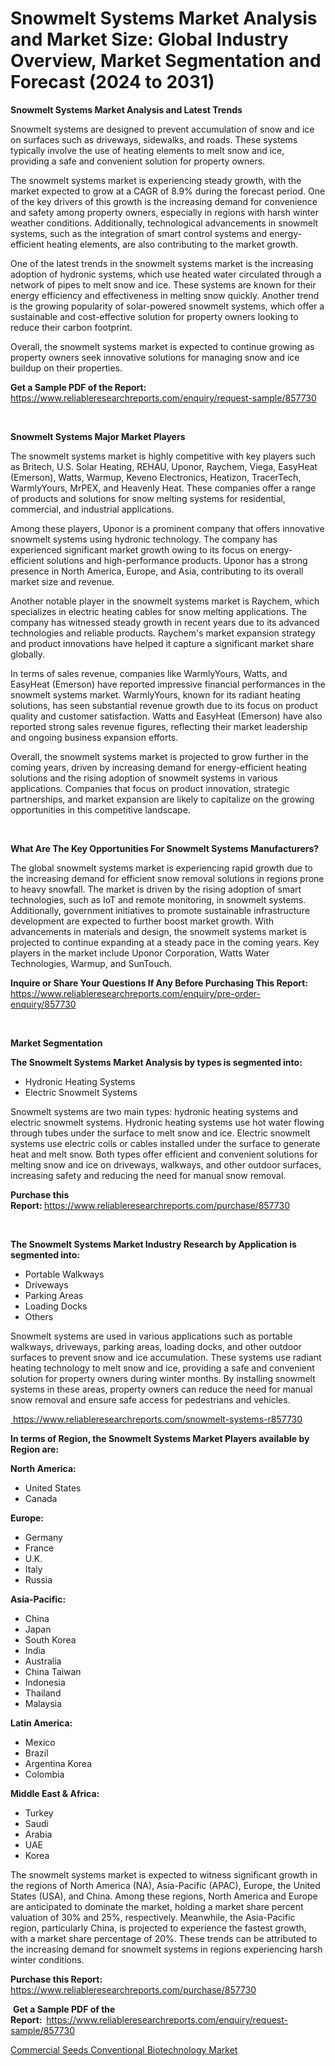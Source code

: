 <p><h1>Snowmelt Systems Market Analysis and Market Size: Global Industry Overview, Market Segmentation and Forecast (2024 to 2031)</h1></p><p><strong>Snowmelt Systems Market Analysis and Latest Trends</strong></p>
<p><p>Snowmelt systems are designed to prevent accumulation of snow and ice on surfaces such as driveways, sidewalks, and roads. These systems typically involve the use of heating elements to melt snow and ice, providing a safe and convenient solution for property owners.</p><p>The snowmelt systems market is experiencing steady growth, with the market expected to grow at a CAGR of 8.9% during the forecast period. One of the key drivers of this growth is the increasing demand for convenience and safety among property owners, especially in regions with harsh winter weather conditions. Additionally, technological advancements in snowmelt systems, such as the integration of smart control systems and energy-efficient heating elements, are also contributing to the market growth.</p><p>One of the latest trends in the snowmelt systems market is the increasing adoption of hydronic systems, which use heated water circulated through a network of pipes to melt snow and ice. These systems are known for their energy efficiency and effectiveness in melting snow quickly. Another trend is the growing popularity of solar-powered snowmelt systems, which offer a sustainable and cost-effective solution for property owners looking to reduce their carbon footprint.</p><p>Overall, the snowmelt systems market is expected to continue growing as property owners seek innovative solutions for managing snow and ice buildup on their properties.</p></p>
<p><strong>Get a Sample PDF of the Report:&nbsp;</strong> <a href="https://www.reliableresearchreports.com/enquiry/request-sample/857730">https://www.reliableresearchreports.com/enquiry/request-sample/857730</a></p>
<p>&nbsp;</p>
<p><strong>Snowmelt Systems Major Market Players</strong></p>
<p><p>The snowmelt systems market is highly competitive with key players such as Britech, U.S. Solar Heating, REHAU, Uponor, Raychem, Viega, EasyHeat (Emerson), Watts, Warmup, Keveno Electronics, Heatizon, TracerTech, WarmlyYours, MrPEX, and Heavenly Heat. These companies offer a range of products and solutions for snow melting systems for residential, commercial, and industrial applications.</p><p>Among these players, Uponor is a prominent company that offers innovative snowmelt systems using hydronic technology. The company has experienced significant market growth owing to its focus on energy-efficient solutions and high-performance products. Uponor has a strong presence in North America, Europe, and Asia, contributing to its overall market size and revenue.</p><p>Another notable player in the snowmelt systems market is Raychem, which specializes in electric heating cables for snow melting applications. The company has witnessed steady growth in recent years due to its advanced technologies and reliable products. Raychem's market expansion strategy and product innovations have helped it capture a significant market share globally.</p><p>In terms of sales revenue, companies like WarmlyYours, Watts, and EasyHeat (Emerson) have reported impressive financial performances in the snowmelt systems market. WarmlyYours, known for its radiant heating solutions, has seen substantial revenue growth due to its focus on product quality and customer satisfaction. Watts and EasyHeat (Emerson) have also reported strong sales revenue figures, reflecting their market leadership and ongoing business expansion efforts.</p><p>Overall, the snowmelt systems market is projected to grow further in the coming years, driven by increasing demand for energy-efficient heating solutions and the rising adoption of snowmelt systems in various applications. Companies that focus on product innovation, strategic partnerships, and market expansion are likely to capitalize on the growing opportunities in this competitive landscape.</p></p>
<p>&nbsp;</p>
<p><strong>What Are The Key Opportunities For Snowmelt Systems Manufacturers?</strong></p>
<p><p>The global snowmelt systems market is experiencing rapid growth due to the increasing demand for efficient snow removal solutions in regions prone to heavy snowfall. The market is driven by the rising adoption of smart technologies, such as IoT and remote monitoring, in snowmelt systems. Additionally, government initiatives to promote sustainable infrastructure development are expected to further boost market growth. With advancements in materials and design, the snowmelt systems market is projected to continue expanding at a steady pace in the coming years. Key players in the market include Uponor Corporation, Watts Water Technologies, Warmup, and SunTouch.</p></p>
<p><strong>Inquire or Share Your Questions If Any Before Purchasing This Report:</strong> <a href="https://www.reliableresearchreports.com/enquiry/pre-order-enquiry/857730">https://www.reliableresearchreports.com/enquiry/pre-order-enquiry/857730</a></p>
<p>&nbsp;</p>
<p><strong>Market Segmentation</strong></p>
<p><strong>The Snowmelt Systems Market Analysis by types is segmented into:</strong></p>
<p><ul><li>Hydronic Heating Systems</li><li>Electric Snowmelt Systems</li></ul></p>
<p><p>Snowmelt systems are two main types: hydronic heating systems and electric snowmelt systems. Hydronic heating systems use hot water flowing through tubes under the surface to melt snow and ice. Electric snowmelt systems use electric coils or cables installed under the surface to generate heat and melt snow. Both types offer efficient and convenient solutions for melting snow and ice on driveways, walkways, and other outdoor surfaces, increasing safety and reducing the need for manual snow removal.</p></p>
<p><strong>Purchase this Report:&nbsp;</strong><a href="https://www.reliableresearchreports.com/purchase/857730">https://www.reliableresearchreports.com/purchase/857730</a></p>
<p>&nbsp;</p>
<p><strong>The Snowmelt Systems Market Industry Research by Application is segmented into:</strong></p>
<p><ul><li>Portable Walkways</li><li>Driveways</li><li>Parking Areas</li><li>Loading Docks</li><li>Others</li></ul></p>
<p><p>Snowmelt systems are used in various applications such as portable walkways, driveways, parking areas, loading docks, and other outdoor surfaces to prevent snow and ice accumulation. These systems use radiant heating technology to melt snow and ice, providing a safe and convenient solution for property owners during winter months. By installing snowmelt systems in these areas, property owners can reduce the need for manual snow removal and ensure safe access for pedestrians and vehicles.</p></p>
<p><a href="https://www.reliableresearchreports.com/snowmelt-systems-r857730">&nbsp;https://www.reliableresearchreports.com/snowmelt-systems-r857730</a></p>
<p><strong>In terms of Region, the Snowmelt Systems Market Players available by Region are:</strong></p>
<p>
    <p> <strong> North America: </strong>
        <ul>
            <li>United States</li>
            <li>Canada</li>
        </ul>
        </p> 
    <p> <strong> Europe: </strong>
        <ul>
            <li>Germany</li>
            <li>France</li>
            <li>U.K.</li>
            <li>Italy</li>
            <li>Russia</li>
        </ul>
        </p> 
    <p> <strong> Asia-Pacific: </strong>
        <ul>
            <li>China</li>
            <li>Japan</li>
            <li>South Korea</li>
            <li>India</li>
            <li>Australia</li>
            <li>China Taiwan</li>
            <li>Indonesia</li>
            <li>Thailand</li>
            <li>Malaysia</li>
        </ul>
        </p> 
    <p> <strong> Latin America: </strong>
        <ul>
            <li>Mexico</li>
            <li>Brazil</li>
            <li>Argentina Korea</li>
            <li>Colombia</li>
        </ul>
        </p> 
    <p> <strong> Middle East & Africa: </strong>
        <ul>
            <li>Turkey</li>
            <li>Saudi</li>
            <li>Arabia</li>
            <li>UAE</li>
            <li>Korea</li>
        </ul>
    </p>
    </p>
<p><p>The snowmelt systems market is expected to witness significant growth in the regions of North America (NA), Asia-Pacific (APAC), Europe, the United States (USA), and China. Among these regions, North America and Europe are anticipated to dominate the market, holding a market share percent valuation of 30% and 25%, respectively. Meanwhile, the Asia-Pacific region, particularly China, is projected to experience the fastest growth, with a market share percentage of 20%. These trends can be attributed to the increasing demand for snowmelt systems in regions experiencing harsh winter conditions.</p></p>
<p><strong>Purchase this Report: </strong><a href="https://www.reliableresearchreports.com/purchase/857730">https://www.reliableresearchreports.com/purchase/857730</a></p>
<p>&nbsp;<strong>Get a Sample PDF of the Report:&nbsp;&nbsp;</strong><a href="https://www.reliableresearchreports.com/enquiry/request-sample/857730">https://www.reliableresearchreports.com/enquiry/request-sample/857730</a></p>
<p><strong></strong></p>
<p><p><a href="https://carnation-joke-41f.notion.site/Commercial-Seeds-Conventional-Biotechnology-Market-Trends-Forecast-and-Competitive-Analysis-to-20-7275e94e84794c0aa150109ed406bc89">Commercial Seeds Conventional Biotechnology Market</a></p></p>